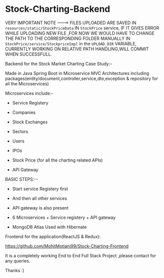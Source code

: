 # Stock-Charting-Backend


VERY IMPORTANT NOTE --->    FILES UPLOADED ARE SAVED IN `resources/static/StockPriceData` IN `StockPrice` service, IF IT GIVES ERROR WHILE UPLOADING NEW FILE ,FOR NOW WE WOULD HAVE TO CHANGE THE PATH TO THE CORRESPONDING FOLDER MANUALLY IN `StockPrice/service/StockpriceImpl` in the `UPLOAD_DIR` VARIABLE, CURRENTLY WORKING ON RELATIVE PATH HANDLING,WILL COMMIT WHEN SUCCESSFULL.


Backend for the Stock Market Charting Case Study:-

Made in Java Spring Boot in Microservice MVC Architectures including packages(entity/document,controller,service,dto,exception & repository for all the Microservices)

Microservices include:-

- Service Registery

- Companies

- Stock Exchanges

- Sectors

- Users

- IPOs

- Stock Price (for all the charting related APIs)

- API Gateway




BASIC STEPS:--



- Start service Registery first

- And then all other services

- API gateway is also present

- 6 Microservices + Service registery + API gateway

- MongoDB Atlas Used with Hibernate


Frontend for the application(ReactJS & Redux):    

https://github.com/MohitMotiani99/Stock-Charting-Frontend

It is a completely working End to End Full Stack Project ,please contact for any queries.


Thanks :)
